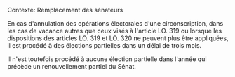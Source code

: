 Contexte: Remplacement des sénateurs

En cas d'annulation des opérations électorales d'une circonscription, dans les cas de vacance autres que ceux visés à l'article LO. 319 ou lorsque les dispositions des articles LO. 319 et LO. 320 ne peuvent plus être appliquées, il est procédé à des élections partielles dans un délai de trois mois.

Il n'est toutefois procédé à aucune élection partielle dans l'année qui précède un renouvellement partiel du Sénat.